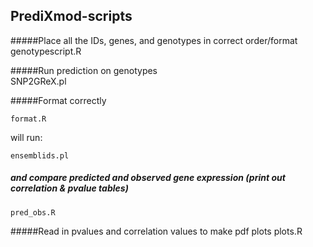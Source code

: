 ## PrediXmod-scripts
#####Place all the IDs, genes, and genotypes in correct order/format
    genotypescript.R

#####Run prediction on genotypes    
    SNP2GReX.pl


#####Format correctly 

    format.R
will run:

    ensemblids.pl

##### and compare predicted and observed gene expression (print out correlation & pvalue tables)

    pred_obs.R

#####Read in pvalues and correlation values to make pdf plots
    plots.R 

    
